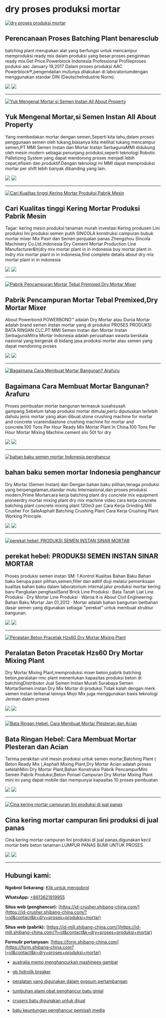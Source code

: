 # dry proses produksi mortar

<a href="https://swt.shibang-china.com/?l=id&img&k=dry+proses+produksi+mortar" target="_blank">![dry proses produksi mortar](http://static.shibang-china.com/all-800x300/85.jpg)</a>

## Perencanaan Proses Batching Plant benaresclub
batching plant merupakan alat yang berfungsi untuk mencampur memproduksi ready mix dalam produksi yang besar.proses pengiriman ready mix.Get Price.Powerblock Indonesia Professional Profileproses poduksi aac January 19,2017 Dalam proses produksi AAC Powerblock®,pengendalian mutunya dilakukan di laboratoriumdengan menggunakan standar DIN (DeutscheIndustrie Norm).


<a href="https://whatsapp.shibangsoft.com/WhatsApp.php" target="_blank" title="WhatsApp">![](http://static.shibang-china.com/icon/whatsapp.png)</a> <a href="https://swt.shibang-china.com/?l=id&icon&k=dry+proses+produksi+mortar" target="_blank">![](http://static.shibang-china.com/icon/chat-id.png)</a>

---

<a href="https://swt.shibang-china.com/?l=id&img&k=dry+proses+produksi+mortar" target="_blank">![Yuk Mengenal Mortar,si Semen Instan All About Property](http://static.shibang-china.com/all-800x300/1060.jpg)</a>

## Yuk Mengenal Mortar,si Semen Instan All About Property
Yang membedakan mortar dengan semen,Seperti kita tahu,dalam proses penggunaan semen oleh tukang,biasanya kita melihat tukang mencampur semen,PT MMI Semen Instan dan Mortar Instan SerbagunaMMI didukung oleh mesin modern sebagai penunjang produksi,seperti teknologi Robotic Palletizing System yang dapat mendorong proses menjadi lebih cepat,efisien dan produktif.Dengan teknologi ini MMI dapat memproduksi mortar per shift lebih banyak dibanding yang lain.


<a href="https://whatsapp.shibangsoft.com/WhatsApp.php" target="_blank" title="WhatsApp">![](http://static.shibang-china.com/icon/whatsapp.png)</a> <a href="https://swt.shibang-china.com/?l=id&icon&k=dry+proses+produksi+mortar" target="_blank">![](http://static.shibang-china.com/icon/chat-id.png)</a>

---

<a href="https://swt.shibang-china.com/?l=id&img&k=dry+proses+produksi+mortar" target="_blank">![Cari Kualitas tinggi Kering Mortar Produksi Pabrik Mesin](http://static.shibang-china.com/all-800x300/274.jpg)</a>

## Cari Kualitas tinggi Kering Mortar Produksi Pabrik Mesin
Tagar: kering mesin produksi tanaman murah investasi Kering produsen Lini produksi lini produksi semen putih SINCOLA konstruksi campuran bubuk mortar mixer Mix Pasir dan Semen penjualan panas Zhengzhou Sincola Machinery Co.Ltd.Indonesia Dry Cement Mortar Production Line Manufacturer&lt{dry mix mortar plant in in indonesia buy mortar plant in indry mix mortar plant in in indonesia,find complete details about dry mix mortar plant in in indonesia


<a href="https://whatsapp.shibangsoft.com/WhatsApp.php" target="_blank" title="WhatsApp">![](http://static.shibang-china.com/icon/whatsapp.png)</a> <a href="https://swt.shibang-china.com/?l=id&icon&k=dry+proses+produksi+mortar" target="_blank">![](http://static.shibang-china.com/icon/chat-id.png)</a>

---

<a href="https://swt.shibang-china.com/?l=id&img&k=dry+proses+produksi+mortar" target="_blank">![Pabrik Pencampuran Mortar Tebal Premixed,Dry Mortar Mixer](http://static.shibang-china.com/all-800x300/1446.jpg)</a>

## Pabrik Pencampuran Mortar Tebal Premixed,Dry Mortar Mixer
About Powerbond POWERBOND™ adalah Dry Mortar atau Dunia Mortar adalah brand semen instan mortar yang di produksi PROSES PRODUKSI BATA RINGAN CLC.PT MMI Semen Instan dan Mortar Instan SerbagunaMitra Mortar Indonesia adalah perusahaan swasta berskala nasional yang bergerak di bidang jasa produksi mortar atau semen yang dapat mendorong proses


<a href="https://whatsapp.shibangsoft.com/WhatsApp.php" target="_blank" title="WhatsApp">![](http://static.shibang-china.com/icon/whatsapp.png)</a> <a href="https://swt.shibang-china.com/?l=id&icon&k=dry+proses+produksi+mortar" target="_blank">![](http://static.shibang-china.com/icon/chat-id.png)</a>

---

<a href="https://swt.shibang-china.com/?l=id&img&k=dry+proses+produksi+mortar" target="_blank">![Bagaimana Cara Membuat Mortar Bangunan? Arafuru](http://static.shibang-china.com/all-800x300/171.jpg)</a>

## Bagaimana Cara Membuat Mortar Bangunan? Arafuru
Proses pembuatan mortar bangunan termasuk susahsusah gampang.Sebelum tahap produksi mortar dimulai,perlu diputuskan terlebih dahulu jenis mortar yang akan dibuat.stone crushing machine for mortar and concrete vcareindiastone crushing machine for mortar and concrete.100 Tons Per Hour Ready Mix Mortar Plant In ﻿China.100 Tons Per Hour Mortar Mixing Machine.cement silo 50t for dry


<a href="https://whatsapp.shibangsoft.com/WhatsApp.php" target="_blank" title="WhatsApp">![](http://static.shibang-china.com/icon/whatsapp.png)</a> <a href="https://swt.shibang-china.com/?l=id&icon&k=dry+proses+produksi+mortar" target="_blank">![](http://static.shibang-china.com/icon/chat-id.png)</a>

---

<a href="https://swt.shibang-china.com/?l=id&img&k=dry+proses+produksi+mortar" target="_blank">![bahan baku semen mortar Indonesia penghancur](http://static.shibang-china.com/all-800x300/424.jpg)</a>

## bahan baku semen mortar Indonesia penghancur
Dry Mortar (Semen Instan) dan Dengan bahan baku pilihan,tenaga produksi yang berpengalaman,standar mutu Internasional,dan proses produksi modern,Prime Mortarcara kerja batching plant dry concrete mix equipment pioneerdry mortar mixing plant dry mix machine video cara kerja concrete batching plant concrete mixing plant 120m3 per Cara Kerja Grinding Mill Crusher For SaleAsphalt Batching Crushing Plant Cara Kerja Crushing Plant Working Principle.


<a href="https://whatsapp.shibangsoft.com/WhatsApp.php" target="_blank" title="WhatsApp">![](http://static.shibang-china.com/icon/whatsapp.png)</a> <a href="https://swt.shibang-china.com/?l=id&icon&k=dry+proses+produksi+mortar" target="_blank">![](http://static.shibang-china.com/icon/chat-id.png)</a>

---

<a href="https://swt.shibang-china.com/?l=id&img&k=dry+proses+produksi+mortar" target="_blank">![perekat hebel: PRODUKSI SEMEN INSTAN SINAR MORTAR](http://static.shibang-china.com/all-800x300/142.jpg)</a>

## perekat hebel: PRODUKSI SEMEN INSTAN SINAR MORTAR
Proses produksi semen instan SM: 1.Kontrol Kualitas Bahan Baku Bahan baku berupa pasir pilihan,semen,filler dan aditif diuji melalui pemeriksaan kualitas bahan baku dalam laboratorium internal.jalur produksi mortar kering baru Pangkalan penghasilSand Brick Line Produksi · Bata Tanah Liat Line Produksi · Dry Mortar Line Produksi · Warna It is About Civil Engineering: Bahan Baku Mortar Jan 01,2012 · Mortar adalah bahan bangunan berbahan dasar semen yang digunakan sebagai "perekat" untuk membuat struktur bangunan.


<a href="https://whatsapp.shibangsoft.com/WhatsApp.php" target="_blank" title="WhatsApp">![](http://static.shibang-china.com/icon/whatsapp.png)</a> <a href="https://swt.shibang-china.com/?l=id&icon&k=dry+proses+produksi+mortar" target="_blank">![](http://static.shibang-china.com/icon/chat-id.png)</a>

---

<a href="https://swt.shibang-china.com/?l=id&img&k=dry+proses+produksi+mortar" target="_blank">![Peralatan Beton Pracetak Hzs60 Dry Mortar Mixing Plant](http://static.shibang-china.com/all-800x300/1271.jpg)</a>

## Peralatan Beton Pracetak Hzs60 Dry Mortar Mixing Plant
Dry Mortar Mixing Plant,memproduksi mixer beton,pabrik batching beton,peralatan rmc plant menentukan kapasitas produksi beton di batchingDistributor Jual Semen Instan Murah Surabaya Semen MortarSemen instan Dry Mix Mortar di produksi Tidak kalah dengan merk semen instan terkenal lainnya Mojo Mix juga menggunakan basis teknologi Jerman dalam proses


<a href="https://whatsapp.shibangsoft.com/WhatsApp.php" target="_blank" title="WhatsApp">![](http://static.shibang-china.com/icon/whatsapp.png)</a> <a href="https://swt.shibang-china.com/?l=id&icon&k=dry+proses+produksi+mortar" target="_blank">![](http://static.shibang-china.com/icon/chat-id.png)</a>

---

<a href="https://swt.shibang-china.com/?l=id&img&k=dry+proses+produksi+mortar" target="_blank">![Bata Ringan Hebel: Cara Membuat Mortar Plesteran dan Acian](http://static.shibang-china.com/all-800x300/1008.jpg)</a>

## Bata Ringan Hebel: Cara Membuat Mortar Plesteran dan Acian
Terima perakitan unit mesin produksi untuk semen mortar,Batching Plant ( Beton Ready Mix ),Asphalt Mixing Plant,Dry Mortar Acian adalah proses setelahMini Dry Mortar Plant,Bahan Konstruksi Pabrik PencampurMini Semen Pabrik Produksi,Beton Ponsel Campuran Dry Mortar Mixing Plant mini ini yang dapat mobile dan mempunyai kapasitas 10 proses pembuatan


<a href="https://whatsapp.shibangsoft.com/WhatsApp.php" target="_blank" title="WhatsApp">![](http://static.shibang-china.com/icon/whatsapp.png)</a> <a href="https://swt.shibang-china.com/?l=id&icon&k=dry+proses+produksi+mortar" target="_blank">![](http://static.shibang-china.com/icon/chat-id.png)</a>

---

<a href="https://swt.shibang-china.com/?l=id&img&k=dry+proses+produksi+mortar" target="_blank">![Cina kering mortar campuran lini produksi di jual panas](http://static.shibang-china.com/all-800x300/753.jpg)</a>

## Cina kering mortar campuran lini produksi di jual panas
Cina kering mortar campuran lini produksi di jual panas,digunakan kecil mortar bets beton tanaman.LUMPUR PANAS BUMI UNTUK PROSES

<a href="https://whatsapp.shibangsoft.com/WhatsApp.php" target="_blank" title="WhatsApp">![](http://static.shibang-china.com/icon/whatsapp.png)</a> <a href="https://swt.shibang-china.com/?l=id&icon&k=dry+proses+produksi+mortar" target="_blank">![](http://static.shibang-china.com/icon/chat-id.png)</a>

---
## Hubungi kami:

**Ngobrol Sekarang:** [Klik untuk mengobrol](https://swt.shibang-china.com?l=id&contact&k=dry+proses+produksi+mortar)

**WhatsApp:**  [+8613621919955](https://whatsapp.shibangsoft.com/WhatsApp.php)

**Situs web (penghancur):** [https://id-crusher.shibang-china.com/](https://id-crusher.shibang-china.com/?l=id&contact&k=dry+proses+produksi+mortar)

**Situs web (pabrik):** [https://id-mill.shibang-china.com/](https://id-mill.shibang-china.com/?l=id&contact&k=dry+proses+produksi+mortar)

**Formulir pertanyaan:** [https://form.shibang-china.com](https://form.shibang-china.com?l=id&contact&k=dry+proses+produksi+mortar)

* [australia memo menghancurkan mashinees gambar](../39/australia%20memo%20menghancurkan%20mashinees%20gambar.md)

* [gb hidrolik breaker](../31/gb%20hidrolik%20breaker.md)

* [peralatan yang digunakan dalam gypsum pertambangan](../39/peralatan%20yang%20digunakan%20dalam%20gypsum%20pertambangan.md)

* [tumbuhan alami obat penghancur batu ginjal](../36/tumbuhan%20alami%20obat%20penghancur%20batu%20ginjal.md)

* [crusers batu digunakan untuk dijual](../31/crusers%20batu%20digunakan%20untuk%20dijual.md)

* [batu keuntungan penghancur pemisah media](../39/batu%20keuntungan%20penghancur%20pemisah%20media.md)